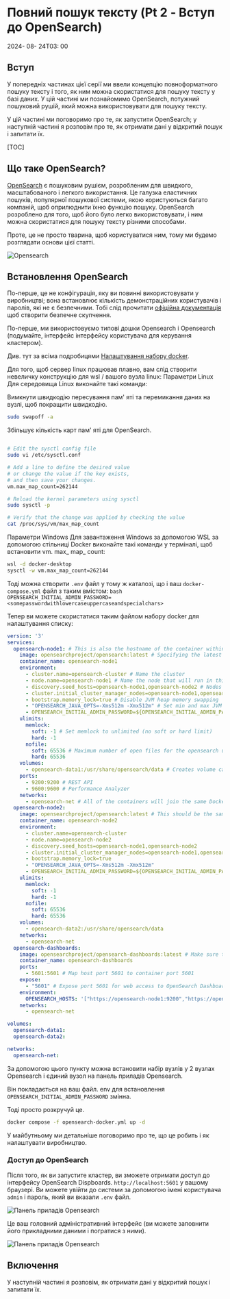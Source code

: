# Повний пошук тексту (Pt 2 - Вступ до OpenSearch)

<!--category-- OpenSearch -->
<datetime class="hidden">2024- 08- 24T03: 00</datetime>

## Вступ

У попередніх частинах цієї серії ми ввели концепцію повноформатного пошуку тексту і того, як ним можна скористатися для пошуку тексту у базі даних. У цій частині ми познайомимо OpenSearch, потужний пошуковий рушій, який можна використовувати для пошуку тексту.

У цій частині ми поговоримо про те, як запустити OpenSearch; у наступній частині я розповім про те, як отримати дані у відкритий пошук і запитати їх.

[TOC]

## Що таке OpenSearch?

[OpenSearch](https://opensearch.org/) є пошуковим рушієм, розробленим для швидкого, масштабованого і легкого використання. Це галузка еластичних пошуків, популярної пошукової системи, якою користуються багато компаній, щоб оприлюднити їхню функцію пошуку. OpenSearch розроблено для того, щоб його було легко використовувати, і ним можна скористатися для пошуку тексту різними способами.

Проте, це не просто тварина, щоб користуватися ним, тому ми будемо розглядати основи цієї статті.

![Opensearch](opensearch.webp?width=900&quality=25)

## Встановлення OpenSearch

По-перше, це не конфігурація, яку ви повинні використовувати у виробництві; вона встановлює кількість демонстраційних користувачів і паролів, які не є безпечними. Тобі слід прочитати [офіційна документація](https://opensearch.org/docs/) щоб створити безпечне скупчення.

По-перше, ми використовуємо типові дошки Opensearch і Opensearch (подумайте, інтерфейс інтерфейсу користувача для керування кластером).

Див. тут за всіма подробицями [Налаштування набору docker](https://opensearch.org/docs/latest/install-and-configure/install-opensearch/docker/).

Для того, щоб сервер linux працював плавно, вам слід створити невеличку конструкцію для wsl / вашого вузла linux:
Параметри Linux
Для середовища Linux виконайте такі команди:

Вимкнути швидкодію пересування пам' яті та перемикання даних на вузлі, щоб покращити швидкодію.

```bash
sudo swapoff -a
```

Збільшує кількість карт пам' яті для OpenSearch.

```bash

# Edit the sysctl config file
sudo vi /etc/sysctl.conf

# Add a line to define the desired value
# or change the value if the key exists,
# and then save your changes.
vm.max_map_count=262144

# Reload the kernel parameters using sysctl
sudo sysctl -p

# Verify that the change was applied by checking the value
cat /proc/sys/vm/max_map_count

```

Параметри Windows
Для завантаження Windows за допомогою WSL за допомогою стільниці Docker виконайте такі команди у терміналі, щоб встановити vm. max_ map_ count:

```bash
wsl -d docker-desktop
sysctl -w vm.max_map_count=262144
```

Тоді можна створити `.env` файл у тому ж каталозі, що і ваш `docker-compose.yml` файл з таким вмістом:
`bash OPENSEARCH_INITIAL_ADMIN_PASSWORD=<somepasswordwithlowercaseuppercaseandspecialchars> `

Тепер ви можете скористатися таким файлом набору docker для налаштування списку:

```yaml
version: '3'
services:
  opensearch-node1: # This is also the hostname of the container within the Docker network (i.e. https://opensearch-node1/)
    image: opensearchproject/opensearch:latest # Specifying the latest available image - modify if you want a specific version
    container_name: opensearch-node1
    environment:
      - cluster.name=opensearch-cluster # Name the cluster
      - node.name=opensearch-node1 # Name the node that will run in this container
      - discovery.seed_hosts=opensearch-node1,opensearch-node2 # Nodes to look for when discovering the cluster
      - cluster.initial_cluster_manager_nodes=opensearch-node1,opensearch-node2 # Nodes eligible to serve as cluster manager
      - bootstrap.memory_lock=true # Disable JVM heap memory swapping
      - "OPENSEARCH_JAVA_OPTS=-Xms512m -Xmx512m" # Set min and max JVM heap sizes to at least 50% of system RAM
      - OPENSEARCH_INITIAL_ADMIN_PASSWORD=${OPENSEARCH_INITIAL_ADMIN_PASSWORD}    # Sets the demo admin user password when using demo configuration, required for OpenSearch 2.12 and later
    ulimits:
      memlock:
        soft: -1 # Set memlock to unlimited (no soft or hard limit)
        hard: -1
      nofile:
        soft: 65536 # Maximum number of open files for the opensearch user - set to at least 65536
        hard: 65536
    volumes:
      - opensearch-data1:/usr/share/opensearch/data # Creates volume called opensearch-data1 and mounts it to the container
    ports:
      - 9200:9200 # REST API
      - 9600:9600 # Performance Analyzer
    networks:
      - opensearch-net # All of the containers will join the same Docker bridge network
  opensearch-node2:
    image: opensearchproject/opensearch:latest # This should be the same image used for opensearch-node1 to avoid issues
    container_name: opensearch-node2
    environment:
      - cluster.name=opensearch-cluster
      - node.name=opensearch-node2
      - discovery.seed_hosts=opensearch-node1,opensearch-node2
      - cluster.initial_cluster_manager_nodes=opensearch-node1,opensearch-node2
      - bootstrap.memory_lock=true
      - "OPENSEARCH_JAVA_OPTS=-Xms512m -Xmx512m"
      - OPENSEARCH_INITIAL_ADMIN_PASSWORD=${OPENSEARCH_INITIAL_ADMIN_PASSWORD}
    ulimits:
      memlock:
        soft: -1
        hard: -1
      nofile:
        soft: 65536
        hard: 65536
    volumes:
      - opensearch-data2:/usr/share/opensearch/data
    networks:
      - opensearch-net
  opensearch-dashboards:
    image: opensearchproject/opensearch-dashboards:latest # Make sure the version of opensearch-dashboards matches the version of opensearch installed on other nodes
    container_name: opensearch-dashboards
    ports:
      - 5601:5601 # Map host port 5601 to container port 5601
    expose:
      - "5601" # Expose port 5601 for web access to OpenSearch Dashboards
    environment:
      OPENSEARCH_HOSTS: '["https://opensearch-node1:9200","https://opensearch-node2:9200"]' # Define the OpenSearch nodes that OpenSearch Dashboards will query
    networks:
      - opensearch-net

volumes:
  opensearch-data1:
  opensearch-data2:

networks:
  opensearch-net:
```

За допомогою цього пункту можна встановити набір вузлів у 2 вузлах Opensearch і єдиний вузол на панель приладів Opensearch.

Він покладається на ваш файл. env для встановлення `OPENSEARCH_INITIAL_ADMIN_PASSWORD` змінна.

Тоді просто розкручуй це.

```bash
docker compose -f opensearch-docker.yml up -d
```

У майбутньому ми детальніше поговоримо про те, що це робить і як налаштувати виробництво.

### Доступ до OpenSearch

Після того, як ви запустите кластер, ви зможете отримати доступ до інтерфейсу OpenSearch Dispboards. `http://localhost:5601` у вашому браузері. Ви можете увійти до системи за допомогою імені користувача `admin` і пароль, який ви вказали `.env` файл.

![Панель приладів Opensearch](opensearchdashboards.png?width=600&format=webp&quality=25)

Це ваш головний адміністративний інтерфейс (ви можете заповнити його прикладними даними і погратися з ними).

![Панель приладів Opensearch](dashboard.png?width=600&format=webp&quality=25)

## Включення

У наступній частині я розповім, як отримати дані у відкритий пошук і запитати їх.
